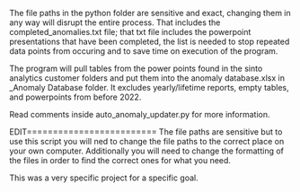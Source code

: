 The file paths in the python folder are sensitive and exact, changing them in any way will disrupt the entire process. That includes the completed_anomalies.txt
file; that txt file includes the powerpoint presentations that have been completed, the list is needed to stop repeated data points from occuring and to save time on execution of the program.

The program will pull tables from the power points found in the sinto analytics customer folders and put them into the anomaly
database.xlsx in _Anomaly Database folder. It excludes yearly/lifetime reports, empty tables, and powerpoints from before 2022.

Read comments inside auto_anomaly_updater.py for more information.

EDIT=========================
The file paths are sensitive but to use this script you will ned to change the file paths to the correct place on your own computer. 
Additionally you will need to change the formatting of the files in order to find the correct ones for what you need. 

This was a very specific project for a specific goal. 
